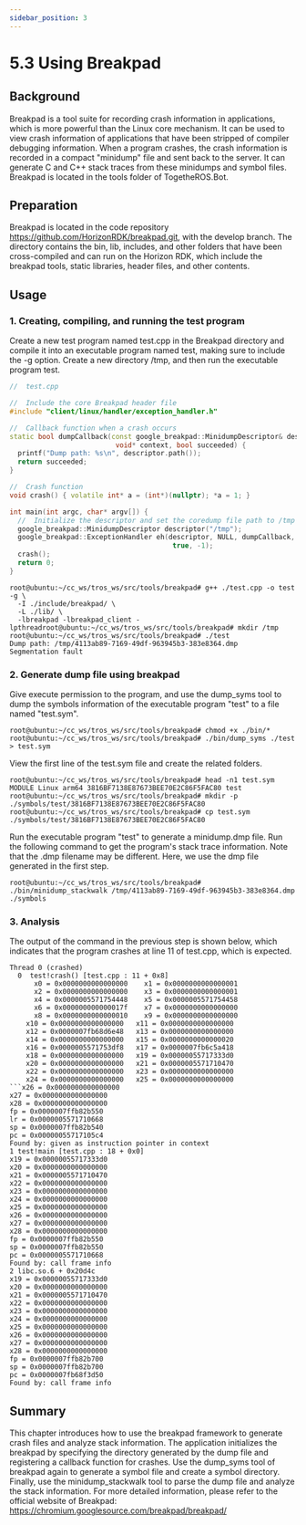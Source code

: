 ```yaml
---
sidebar_position: 3
---
```

# 5.3 Using Breakpad

## Background

Breakpad is a tool suite for recording crash information in applications, which is more powerful than the Linux core mechanism. It can be used to view crash information of applications that have been stripped of compiler debugging information. When a program crashes, the crash information is recorded in a compact "minidump" file and sent back to the server. It can generate C and C++ stack traces from these minidumps and symbol files. Breakpad is located in the tools folder of TogetheROS.Bot.

## Preparation

Breakpad is located in the code repository <https://github.com/HorizonRDK/breakpad.git>, with the develop branch. The directory contains the bin, lib, includes, and other folders that have been cross-compiled and can run on the Horizon RDK, which include the breakpad tools, static libraries, header files, and other contents.

## Usage
### 1. Creating, compiling, and running the test program
Create a new test program named test.cpp in the Breakpad directory and compile it into an executable program named test, making sure to include the -g option. Create a new directory /tmp, and then run the executable program test.

```c++
//  test.cpp

//  Include the core Breakpad header file
#include "client/linux/handler/exception_handler.h"

//  Callback function when a crash occurs
static bool dumpCallback(const google_breakpad::MinidumpDescriptor& descriptor,
                          void* context, bool succeeded) {
  printf("Dump path: %s\n", descriptor.path());
  return succeeded;
}

//  Crash function
void crash() { volatile int* a = (int*)(nullptr); *a = 1; }

int main(int argc, char* argv[]) {
  //  Initialize the descriptor and set the coredump file path to /tmp
  google_breakpad::MinidumpDescriptor descriptor("/tmp");
  google_breakpad::ExceptionHandler eh(descriptor, NULL, dumpCallback, NULL,
                                        true, -1);
  crash();
  return 0;
}
```

```shell
root@ubuntu:~/cc_ws/tros_ws/src/tools/breakpad# g++ ./test.cpp -o test -g \
  -I ./include/breakpad/ \
  -L ./lib/ \
  -lbreakpad -lbreakpad_client -lpthreadroot@ubuntu:~/cc_ws/tros_ws/src/tools/breakpad# mkdir /tmp
root@ubuntu:~/cc_ws/tros_ws/src/tools/breakpad# ./test
Dump path: /tmp/4113ab89-7169-49df-963945b3-383e8364.dmp
Segmentation fault
```

### 2. Generate dump file using breakpad

Give execute permission to the program, and use the dump_syms tool to dump the symbols information of the executable program "test" to a file named "test.sym".

```shell
root@ubuntu:~/cc_ws/tros_ws/src/tools/breakpad# chmod +x ./bin/*
root@ubuntu:~/cc_ws/tros_ws/src/tools/breakpad# ./bin/dump_syms ./test > test.sym
```

View the first line of the test.sym file and create the related folders.

```shell
root@ubuntu:~/cc_ws/tros_ws/src/tools/breakpad# head -n1 test.sym
MODULE Linux arm64 3816BF7138E87673BEE70E2C86F5FAC80 test
root@ubuntu:~/cc_ws/tros_ws/src/tools/breakpad# mkdir -p ./symbols/test/3816BF7138E87673BEE70E2C86F5FAC80 
root@ubuntu:~/cc_ws/tros_ws/src/tools/breakpad# cp test.sym ./symbols/test/3816BF7138E87673BEE70E2C86F5FAC80 
```

Run the executable program "test" to generate a minidump.dmp file. Run the following command to get the program's stack trace information. Note that the .dmp filename may be different. Here, we use the dmp file generated in the first step.

```shell
root@ubuntu:~/cc_ws/tros_ws/src/tools/breakpad# ./bin/minidump_stackwalk /tmp/4113ab89-7169-49df-963945b3-383e8364.dmp ./symbols
```

### 3. Analysis

The output of the command in the previous step is shown below, which indicates that the program crashes at line 11 of test.cpp, which is expected.

```text
Thread 0 (crashed)
  0  test!crash() [test.cpp : 11 + 0x8]
      x0 = 0x0000000000000000    x1 = 0x0000000000000001
      x2 = 0x0000000000000000    x3 = 0x0000000000000001
      x4 = 0x0000005571754448    x5 = 0x0000005571754458
      x6 = 0x000000000000017f    x7 = 0x0000000000000000
      x8 = 0x0000000000000010    x9 = 0x0000000000000000
    x10 = 0x0000000000000000   x11 = 0x0000000000000000
    x12 = 0x0000007fb68d6e48   x13 = 0x0000000000000000
    x14 = 0x0000000000000000   x15 = 0x0000000000000020
    x16 = 0x0000005571753df8   x17 = 0x0000007fb6c5a418
    x18 = 0x0000000000000000   x19 = 0x00000055717333d0
    x20 = 0x0000000000000000   x21 = 0x0000005571710470
    x22 = 0x0000000000000000   x23 = 0x0000000000000000
    x24 = 0x0000000000000000   x25 = 0x0000000000000000
```x26 = 0x0000000000000000
x27 = 0x0000000000000000
x28 = 0x0000000000000000
fp = 0x0000007ffb82b550
lr = 0x0000005571710668
sp = 0x0000007ffb82b540
pc = 0x00000055717105c4
Found by: given as instruction pointer in context
1 test!main [test.cpp : 18 + 0x0]
x19 = 0x00000055717333d0
x20 = 0x0000000000000000
x21 = 0x0000005571710470
x22 = 0x0000000000000000
x23 = 0x0000000000000000
x24 = 0x0000000000000000
x25 = 0x0000000000000000
x26 = 0x0000000000000000
x27 = 0x0000000000000000
x28 = 0x0000000000000000
fp = 0x0000007ffb82b550
sp = 0x0000007ffb82b550
pc = 0x0000005571710668
Found by: call frame info
2 libc.so.6 + 0x20d4c
x19 = 0x00000055717333d0
x20 = 0x0000000000000000
x21 = 0x0000005571710470
x22 = 0x0000000000000000
x23 = 0x0000000000000000
x24 = 0x0000000000000000
x25 = 0x0000000000000000
x26 = 0x0000000000000000
x27 = 0x0000000000000000
x28 = 0x0000000000000000
fp = 0x0000007ffb82b700
sp = 0x0000007ffb82b700
pc = 0x0000007fb68f3d50
Found by: call frame info
```

## Summary

This chapter introduces how to use the breakpad framework to generate crash files and analyze stack information. The application initializes the breakpad by specifying the directory generated by the dump file and registering a callback function for crashes. Use the dump_syms tool of breakpad again to generate a symbol file and create a symbol directory. Finally, use the minidump_stackwalk tool to parse the dump file and analyze the stack information.
For more detailed information, please refer to the official website of Breakpad: https://chromium.googlesource.com/breakpad/breakpad/